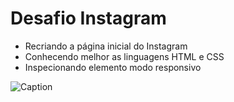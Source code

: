 # Desafio Instagram

- Recriando a página inicial do Instagram
- Conhecendo melhor as linguagens HTML e CSS
- Inspecionando elemento modo responsivo

![Caption](https://files.cercomp.ufg.br/weby/up/342/o/em_construcao.jpg)
